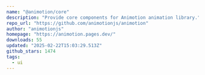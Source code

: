 ```yaml
---
name: "@animotion/core"
description: "Provide core components for Animotion animation library."
repo_url: "https://github.com/animotionjs/animotion"
author: "animotionjs"
homepage: "https://animotion.pages.dev/"
downloads: 55
updated: "2025-02-22T15:03:29.513Z"
github_stars: 1474
tags: 
  - ui
---
```

